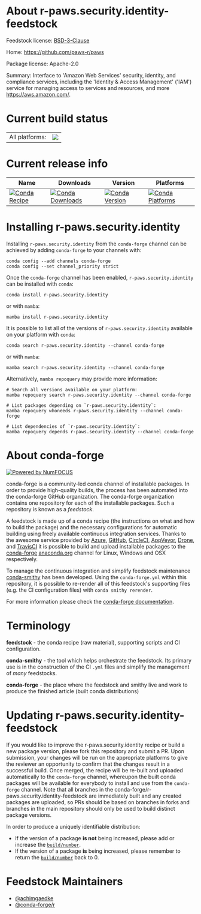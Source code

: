 About r-paws.security.identity-feedstock
========================================

Feedstock license: [BSD-3-Clause](https://github.com/conda-forge/r-paws.security.identity-feedstock/blob/main/LICENSE.txt)

Home: https://github.com/paws-r/paws

Package license: Apache-2.0

Summary: Interface to 'Amazon Web Services' security, identity, and compliance services, including the 'Identity & Access Management' ('IAM') service for managing access to services and resources, and more <https://aws.amazon.com/>.

Current build status
====================


<table><tr><td>All platforms:</td>
    <td>
      <a href="https://dev.azure.com/conda-forge/feedstock-builds/_build/latest?definitionId=14235&branchName=main">
        <img src="https://dev.azure.com/conda-forge/feedstock-builds/_apis/build/status/r-paws.security.identity-feedstock?branchName=main">
      </a>
    </td>
  </tr>
</table>

Current release info
====================

| Name | Downloads | Version | Platforms |
| --- | --- | --- | --- |
| [![Conda Recipe](https://img.shields.io/badge/recipe-r--paws.security.identity-green.svg)](https://anaconda.org/conda-forge/r-paws.security.identity) | [![Conda Downloads](https://img.shields.io/conda/dn/conda-forge/r-paws.security.identity.svg)](https://anaconda.org/conda-forge/r-paws.security.identity) | [![Conda Version](https://img.shields.io/conda/vn/conda-forge/r-paws.security.identity.svg)](https://anaconda.org/conda-forge/r-paws.security.identity) | [![Conda Platforms](https://img.shields.io/conda/pn/conda-forge/r-paws.security.identity.svg)](https://anaconda.org/conda-forge/r-paws.security.identity) |

Installing r-paws.security.identity
===================================

Installing `r-paws.security.identity` from the `conda-forge` channel can be achieved by adding `conda-forge` to your channels with:

```
conda config --add channels conda-forge
conda config --set channel_priority strict
```

Once the `conda-forge` channel has been enabled, `r-paws.security.identity` can be installed with `conda`:

```
conda install r-paws.security.identity
```

or with `mamba`:

```
mamba install r-paws.security.identity
```

It is possible to list all of the versions of `r-paws.security.identity` available on your platform with `conda`:

```
conda search r-paws.security.identity --channel conda-forge
```

or with `mamba`:

```
mamba search r-paws.security.identity --channel conda-forge
```

Alternatively, `mamba repoquery` may provide more information:

```
# Search all versions available on your platform:
mamba repoquery search r-paws.security.identity --channel conda-forge

# List packages depending on `r-paws.security.identity`:
mamba repoquery whoneeds r-paws.security.identity --channel conda-forge

# List dependencies of `r-paws.security.identity`:
mamba repoquery depends r-paws.security.identity --channel conda-forge
```


About conda-forge
=================

[![Powered by
NumFOCUS](https://img.shields.io/badge/powered%20by-NumFOCUS-orange.svg?style=flat&colorA=E1523D&colorB=007D8A)](https://numfocus.org)

conda-forge is a community-led conda channel of installable packages.
In order to provide high-quality builds, the process has been automated into the
conda-forge GitHub organization. The conda-forge organization contains one repository
for each of the installable packages. Such a repository is known as a *feedstock*.

A feedstock is made up of a conda recipe (the instructions on what and how to build
the package) and the necessary configurations for automatic building using freely
available continuous integration services. Thanks to the awesome service provided by
[Azure](https://azure.microsoft.com/en-us/services/devops/), [GitHub](https://github.com/),
[CircleCI](https://circleci.com/), [AppVeyor](https://www.appveyor.com/),
[Drone](https://cloud.drone.io/welcome), and [TravisCI](https://travis-ci.com/)
it is possible to build and upload installable packages to the
[conda-forge](https://anaconda.org/conda-forge) [anaconda.org](https://anaconda.org/)
channel for Linux, Windows and OSX respectively.

To manage the continuous integration and simplify feedstock maintenance
[conda-smithy](https://github.com/conda-forge/conda-smithy) has been developed.
Using the ``conda-forge.yml`` within this repository, it is possible to re-render all of
this feedstock's supporting files (e.g. the CI configuration files) with ``conda smithy rerender``.

For more information please check the [conda-forge documentation](https://conda-forge.org/docs/).

Terminology
===========

**feedstock** - the conda recipe (raw material), supporting scripts and CI configuration.

**conda-smithy** - the tool which helps orchestrate the feedstock.
                   Its primary use is in the construction of the CI ``.yml`` files
                   and simplify the management of *many* feedstocks.

**conda-forge** - the place where the feedstock and smithy live and work to
                  produce the finished article (built conda distributions)


Updating r-paws.security.identity-feedstock
===========================================

If you would like to improve the r-paws.security.identity recipe or build a new
package version, please fork this repository and submit a PR. Upon submission,
your changes will be run on the appropriate platforms to give the reviewer an
opportunity to confirm that the changes result in a successful build. Once
merged, the recipe will be re-built and uploaded automatically to the
`conda-forge` channel, whereupon the built conda packages will be available for
everybody to install and use from the `conda-forge` channel.
Note that all branches in the conda-forge/r-paws.security.identity-feedstock are
immediately built and any created packages are uploaded, so PRs should be based
on branches in forks and branches in the main repository should only be used to
build distinct package versions.

In order to produce a uniquely identifiable distribution:
 * If the version of a package **is not** being increased, please add or increase
   the [``build/number``](https://docs.conda.io/projects/conda-build/en/latest/resources/define-metadata.html#build-number-and-string).
 * If the version of a package **is** being increased, please remember to return
   the [``build/number``](https://docs.conda.io/projects/conda-build/en/latest/resources/define-metadata.html#build-number-and-string)
   back to 0.

Feedstock Maintainers
=====================

* [@achimgaedke](https://github.com/achimgaedke/)
* [@conda-forge/r](https://github.com/orgs/conda-forge/teams/r/)

